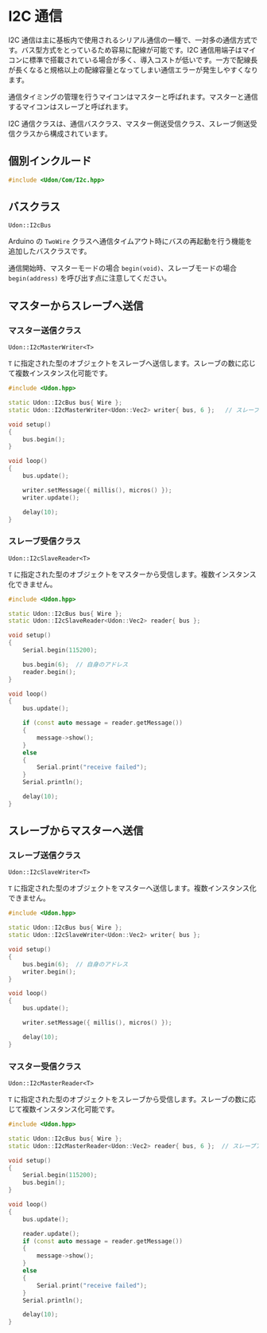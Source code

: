 # I2C 通信

I2C 通信は主に基板内で使用されるシリアル通信の一種で、一対多の通信方式です。バス型方式をとっているため容易に配線が可能です。I2C 通信用端子はマイコンに標準で搭載されている場合が多く、導入コストが低いです。一方で配線長が長くなると規格以上の配線容量となってしまい通信エラーが発生しやすくなります。

通信タイミングの管理を行うマイコンはマスターと呼ばれます。マスターと通信するマイコンはスレーブと呼ばれます。

I2C 通信クラスは、通信バスクラス、マスター側送受信クラス、スレーブ側送受信クラスから構成されています。

## 個別インクルード

```cpp
#include <Udon/Com/I2c.hpp>
```

## バスクラス

`Udon::I2cBus`

Arduino の `TwoWire` クラスへ通信タイムアウト時にバスの再起動を行う機能を追加したバスクラスです。

通信開始時、マスターモードの場合 `begin(void)`、スレーブモードの場合 `begin(address)` を呼び出す点に注意してください。

## マスターからスレーブへ送信

### マスター送信クラス

`Udon::I2cMasterWriter<T>`

`T` に指定された型のオブジェクトをスレーブへ送信します。スレーブの数に応じて複数インスタンス化可能です。

```cpp
#include <Udon.hpp>

static Udon::I2cBus bus{ Wire };
static Udon::I2cMasterWriter<Udon::Vec2> writer{ bus, 6 };   // スレーブアドレス 6 へ送信

void setup()
{
    bus.begin();
}

void loop()
{
    bus.update();

    writer.setMessage({ millis(), micros() });
    writer.update();

    delay(10);
}
```

### スレーブ受信クラス

`Udon::I2cSlaveReader<T>`

`T` に指定された型のオブジェクトをマスターから受信します。複数インスタンス化できません。

```cpp
#include <Udon.hpp>

static Udon::I2cBus bus{ Wire };
static Udon::I2cSlaveReader<Udon::Vec2> reader{ bus };

void setup()
{
    Serial.begin(115200);

    bus.begin(6);  // 自身のアドレス
    reader.begin();
}

void loop()
{
    bus.update();

    if (const auto message = reader.getMessage())
    {
        message->show();
    }
    else
    {
        Serial.print("receive failed");
    }
    Serial.println();

    delay(10);
}
```

## スレーブからマスターへ送信

### スレーブ送信クラス

`Udon::I2cSlaveWriter<T>`

`T` に指定された型のオブジェクトをマスターへ送信します。複数インスタンス化できません。

```cpp
#include <Udon.hpp>

static Udon::I2cBus bus{ Wire };
static Udon::I2cSlaveWriter<Udon::Vec2> writer{ bus };

void setup()
{
    bus.begin(6);  // 自身のアドレス
    writer.begin();
}

void loop()
{
    bus.update();

    writer.setMessage({ millis(), micros() });

    delay(10);
}
```

### マスター受信クラス

`Udon::I2cMasterReader<T>`

`T` に指定された型のオブジェクトをスレーブから受信します。スレーブの数に応じて複数インスタンス化可能です。

```cpp
#include <Udon.hpp>

static Udon::I2cBus bus{ Wire };
static Udon::I2cMasterReader<Udon::Vec2> reader{ bus, 6 };  // スレーブアドレス 6 から受信

void setup()
{
    Serial.begin(115200);
    bus.begin();
}

void loop()
{
    bus.update();

    reader.update();
    if (const auto message = reader.getMessage())
    {
        message->show();
    }
    else
    {
        Serial.print("receive failed");
    }
    Serial.println();

    delay(10);
}
```
